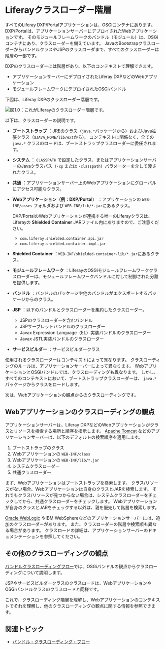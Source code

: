 # Liferayクラスローダー階層

すべてのLiferay DXP/Portalアプリケーションは、OSGiコンテナにあります。 DXP/Portalは、アプリケーションサーバーにデプロイされたWebアプリケーションです。 そのモジュールフレームワークのバンドル（モジュール）は、OSGiコンテナにあり、クラスローダーを備えています。 JavaのBootstrapクラスローダーからバンドルクラスやJSPのクラスローダまで、すべてのクラスローダーは階層の一部です。

DXPのクラスローダーには階層があり、以下のコンテキストで理解できます。

* アプリケーションサーバーにデプロイされたLiferay DXPなどのWebアプリケーション
* モジュールフレームワークにデプロイされたOSGiバンドル

下図は、Liferay DXPのクラスローダー階層です。

![図1.0：これがLiferayのクラスローダー階層です。](./liferay-classloader-hierarchy/images/01.png)

以下は、クラスローダーの説明です。

* **ブートストラップ** ：JREのクラス（`java.*`パッケージから）およびJava拡張クラス（`$JAVA_HOME/lib/ext`から)。 コンテキストに関係なく、全ての `java.*` クラスのロードは、ブートストラップクラスローダーに委任されます。

* **システム** ： `CLASSPATH` で設定したクラス、またはアプリケーションサーバーのJavaクラスパス（`-cp` または `-classpath`）パラメーターを介して渡されたクラス。

* **共通** ：アプリケーションサーバー上のWebアプリケーションにグローバルにアクセス可能なクラス。

* **Webアプリケーション（例：DXP/Portal**） ：アプリケーションの `WEB-INF/asses` フォルダおよび `WEB-INF/lib/*.jar`にあるクラス。

    DXP/PortalのWebアプリケーションが連携する唯一のLiferayクラスは、Liferayの **Shielded Container** JARファイル内にありますので、ご注意ください。

    * `com.liferay.shielded.container.api.jar`
    * `com.liferay.shielded.container.impl.jar`

* **Shielded Container** ：`WEB-INF/shielded-container-lib/*.jar`にあるクラス。

* **モジュールフレームワーク** ：LiferayのOSGiモジュールフレームワーククラスローダーは、モジュールフレームワークバンドルに対して制御された分離を提供します。

* **バンドル** ：バンドルのパッケージや他のバンドルがエクスポートするパッケージからのクラス。

* **JSP** ：以下のバンドルとクラスローダーを集約したクラスローダー。

    * JSPのクラスローダーを含むバンドル
    * JSPサーブレットバンドルのクラスローダー
    * Javax Expression Language（EL）実装バンドルのクラスローダー
    * Javax JSTL実装バンドルのクラスローダー

* **サービスビルダー** ：サービスビルダークラス

使用されるクラスローダーはコンテキストによって異なります。 クラスローディングのルールは、アプリケーションサーバーによって異なります。 WebアプリケーションとOSGiバンドルでは、クラスローディングも異なります。 しかし、すべてのコンテキストにおいて、ブートストラップクラスローダーは、 `java.*` パッケージからクラスをロードします。

次は、Webアプリケーションの観点からのクラスローディングです。

## Webアプリケーションのクラスローディングの観点

アプリケーションサーバーは、Liferay DXPなどのWebアプリケーションがクラスとリソースを検索する場所と順序を指示します。 [Apache Tomcat](https://tomcat.apache.org/tomcat-9.0-doc/class-loader-howto.html) などのアプリケーションサーバーは、以下のデフォルトの検索順序を適用します。

1. ブートストラップのクラス
1. Webアプリケーションの `WEB-INF/class`
1. Webアプリケーションの `WEB-INF/lib/*.jar`
1. システムクラスローダー
1. 共通クラスローダー

まず、Webアプリケーションはブートストラップを検索します。 クラス/リソースがない場合、Webアプリケーションは自身のクラスとJARを検索します。 それでもクラス/リソースが見つからない場合は、システムクラスローダーをチェックしてから、共通クラスローダーをチェックします。 Webアプリケーションが自身のクラスとJARをチェックする以外は、親を優先して階層を検索します。

[Oracle WebLogic](https://docs.oracle.com/cd/E19501-01/819-3659/beadf/index.html) やIBM WebSphereなどのアプリケーションサーバーには、追加のクラスローダーがあります。 また、クラスローダーの階層や検索順も異なる場合があります。 クラスロードの詳細は、アプリケーションサーバーのドキュメンテーションを参照してください。

## その他のクラスローディングの観点

[バンドルクラスローディングフロー](./bundle-classloading-flow.md)では、OSGiバンドルの観点からクラスローディングについて説明します。

JSPやサービスビルダークラスのクラスロードは、WebアプリケーションやOSGiバンドルクラスのクラスロードと同様です。

これで、クラスローディング階層を理解し、Webアプリケーションのコンテキストでそれを理解し、他のクラスローディングの観点に関する情報を参照できます。

## 関連トピック

* [バンドル・クラスローディング・フロー](./bundle-classloading-flow.md)